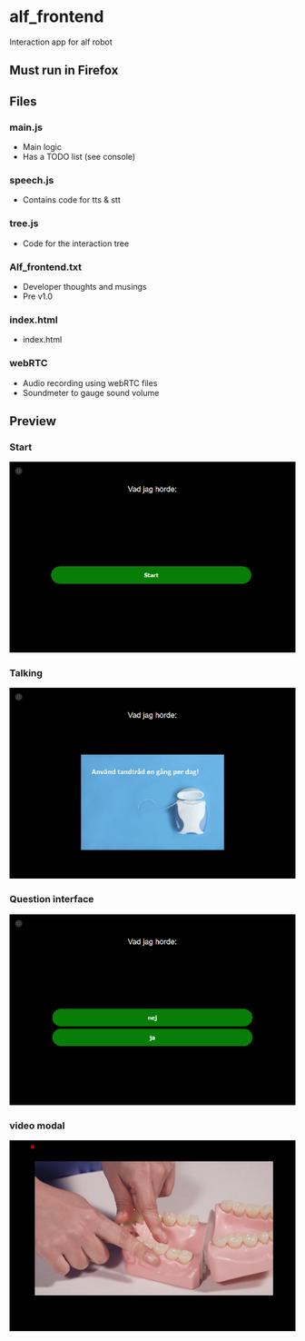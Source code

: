 # alf_frontend
Interaction app for alf robot

## Must run in Firefox

## Files

### main.js
- Main logic 
- Has a TODO list (see console)
### speech.js
- Contains code for tts & stt
### tree.js
- Code for the interaction tree
### Alf_frontend.txt
- Developer thoughts and musings
- Pre v1.0
### index.html
- index.html
### webRTC
- Audio recording using webRTC files
- Soundmeter to gauge sound volume

## Preview

### Start
![start](./media/readme/start.png)
### Talking
![start](./media/readme/talking.png)
### Question interface
![start](./media/readme/question.png)
### video modal
![start](./media/readme/video.png)

